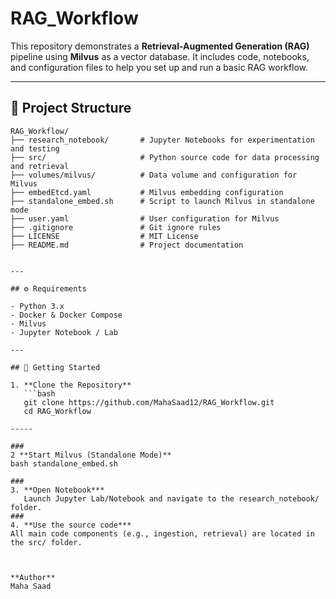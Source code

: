 # RAG_Workflow
This repository demonstrates a **Retrieval-Augmented Generation (RAG)** pipeline using **Milvus** as a vector database. It includes code, notebooks, and configuration files to help you set up and run a basic RAG workflow.

---

## 📁 Project Structure
```
RAG_Workflow/
├── research_notebook/       # Jupyter Notebooks for experimentation and testing
├── src/                     # Python source code for data processing and retrieval
├── volumes/milvus/          # Data volume and configuration for Milvus
├── embedEtcd.yaml           # Milvus embedding configuration
├── standalone_embed.sh      # Script to launch Milvus in standalone mode
├── user.yaml                # User configuration for Milvus
├── .gitignore               # Git ignore rules
├── LICENSE                  # MIT License
├── README.md                # Project documentation


---

## ⚙️ Requirements

- Python 3.x
- Docker & Docker Compose
- Milvus
- Jupyter Notebook / Lab

---

## 🚀 Getting Started

1. **Clone the Repository**
   ```bash
   git clone https://github.com/MahaSaad12/RAG_Workflow.git
   cd RAG_Workflow

-----

###
2 **Start Milvus (Standalone Mode)**
bash standalone_embed.sh

###
3. **Open Notebook***
   Launch Jupyter Lab/Notebook and navigate to the research_notebook/ folder.
###   
4. **Use the source code***
All main code components (e.g., ingestion, retrieval) are located in the src/ folder.



**Author**
Maha Saad
